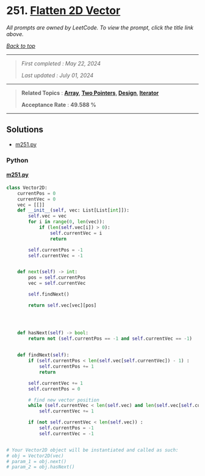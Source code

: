 # 251. [Flatten 2D Vector](<https://leetcode.com/problems/flatten-2d-vector>)

*All prompts are owned by LeetCode. To view the prompt, click the title link above.*

*[Back to top](<../README.md>)*

------

> *First completed : May 22, 2024*
>
> *Last updated : July 01, 2024*


------

> **Related Topics** : **[Array](<by_topic/Array.md>), [Two Pointers](<by_topic/Two Pointers.md>), [Design](<by_topic/Design.md>), [Iterator](<by_topic/Iterator.md>)**
>
> **Acceptance Rate** : **49.588 %**


------

## Solutions

- [m251.py](<../my-submissions/m251.py>)
### Python
#### [m251.py](<../my-submissions/m251.py>)
```Python
class Vector2D:
    currentPos = 0
    currentVec = 0
    vec = [[]]
    def __init__(self, vec: List[List[int]]):
        self.vec = vec
        for i in range(0, len(vec)):
            if (len(self.vec[i]) > 0):
                self.currentVec = i
                return

        self.currentPos = -1
        self.currentVec = -1


    def next(self) -> int:
        pos = self.currentPos
        vec = self.currentVec

        self.findNext()

        return self.vec[vec][pos]


        

    def hasNext(self) -> bool:
        return not (self.currentPos == -1 and self.currentVec == -1)
        

    def findNext(self):
        if (self.currentPos < len(self.vec[self.currentVec]) - 1) :
            self.currentPos += 1
            return

        self.currentVec += 1
        self.currentPos = 0

        # find new vector position
        while (self.currentVec < len(self.vec) and len(self.vec[self.currentVec]) == 0) :
            self.currentVec += 1

        if (not self.currentVec < len(self.vec)) :
            self.currentPos = -1
            self.currentVec = -1


# Your Vector2D object will be instantiated and called as such:
# obj = Vector2D(vec)
# param_1 = obj.next()
# param_2 = obj.hasNext()
```

